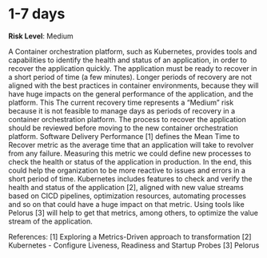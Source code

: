 # 1-7 days

**Risk Level**: Medium

A Container orchestration platform, such as Kubernetes, provides tools and capabilities to identify the health and status of an application, in order to recover the application quickly. The application must be ready to recover in a short period of time (a few minutes). Longer periods of recovery are not aligned with the best practices in container environments, because they will have huge impacts on the general performance of the application, and the platform. This 
The current recovery time represents a “Medium” risk because it is not feasible to manage days as periods of recovery in a container orchestration platform. The process to recover the application should be reviewed before moving to the new container orchestration platform.
Software Delivery Performance [1] defines the Mean Time to Recover metric as the average time that an application will take to revolver from any failure. Measuring this metric we could define new processes to check the health or status of the application in production. In the end, this could help the organization to be more reactive to issues and errors in a short period of time.
Kubernetes includes features to check and verify the health and status of the application [2], aligned with new value streams based on CICD pipelines, optimization resources, automating processes and so on that could have a huge impact on that metric.
Using tools like Pelorus [3] will help to get that metrics, among others, to optimize the value stream of the application.

References:
[1] Exploring a Metrics-Driven approach to transformation
[2] Kubernetes - Configure Liveness, Readiness and Startup Probes
[3] Pelorus